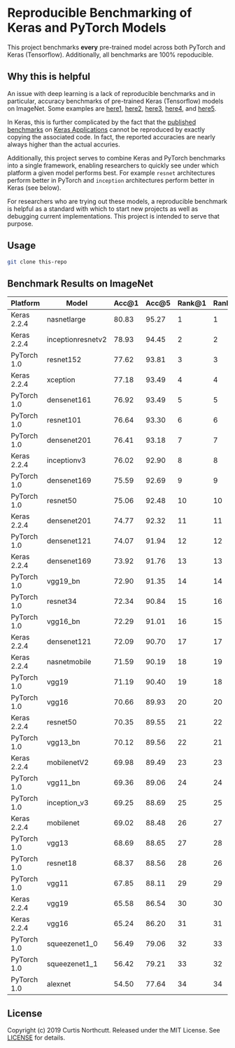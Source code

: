 # Reproducible Benchmarking of Keras and PyTorch Models

This project benchmarks **every** pre-trained model across both PyTorch and Keras (Tensorflow). Additionally, all benchmarks are 100% repoducible.

## Why this is helpful

An issue with deep learning is a lack of reproducible benchmarks and in particular, accuracy benchmarks of pre-trained Keras (Tensorflow) models on ImageNet. Some examples are [here1](https://github.com/keras-team/keras/issues/10040), [here2](https://github.com/keras-team/keras/issues/10979), [here3](http://blog.datumbox.com/the-batch-normalization-layer-of-keras-is-broken/), [here4](https://github.com/keras-team/keras/issues/8672), and [here5](https://github.com/keras-team/keras/issues/7848). 

In Keras, this is further complicated by the fact that the [published benchmarks](https://keras.io/applications/#documentation-for-individual-models) on [Keras Applications](https://keras.io/applications/) cannot be reproduced by exactly copying the associated code. In fact, the reported accuracies are nearly always higher than the actual accuries.

Additionally, this project serves to combine Keras and PyTorch benchmarks into a single framework, enabling researchers to quickly see under which platform a given model performs best. For example `resnet` architectures perform better in PyTorch and `inception` architectures perform better in Keras (see below).

For researchers who are trying out these models, a reproducible benchmark is helpful as a standard with which to start new projects as well as debugging current implementations. This project is intended to serve that purpose.

## Usage

```bash
git clone this-repo
```

## Benchmark Results on ImageNet

| Platform    | Model             | Acc@1 | Acc@5 | Rank@1 | Rank@5 |
|-------------|-------------------|-------|-------|--------|--------|
| Keras 2.2.4 | nasnetlarge       | 80.83 | 95.27 | 1      | 1      |
| Keras 2.2.4 | inceptionresnetv2 | 78.93 | 94.45 | 2      | 2      |
| PyTorch 1.0 | resnet152         | 77.62 | 93.81 | 3      | 3      |
| Keras 2.2.4 | xception          | 77.18 | 93.49 | 4      | 4      |
| PyTorch 1.0 | densenet161       | 76.92 | 93.49 | 5      | 5      |
| PyTorch 1.0 | resnet101         | 76.64 | 93.30 | 6      | 6      |
| PyTorch 1.0 | densenet201       | 76.41 | 93.18 | 7      | 7      |
| Keras 2.2.4 | inceptionv3       | 76.02 | 92.90 | 8      | 8      |
| PyTorch 1.0 | densenet169       | 75.59 | 92.69 | 9      | 9      |
| PyTorch 1.0 | resnet50          | 75.06 | 92.48 | 10     | 10     |
| Keras 2.2.4 | densenet201       | 74.77 | 92.32 | 11     | 11     |
| PyTorch 1.0 | densenet121       | 74.07 | 91.94 | 12     | 12     |
| Keras 2.2.4 | densenet169       | 73.92 | 91.76 | 13     | 13     |
| PyTorch 1.0 | vgg19_bn          | 72.90 | 91.35 | 14     | 14     |
| PyTorch 1.0 | resnet34          | 72.34 | 90.84 | 15     | 16     |
| PyTorch 1.0 | vgg16_bn          | 72.29 | 91.01 | 16     | 15     |
| Keras 2.2.4 | densenet121       | 72.09 | 90.70 | 17     | 17     |
| Keras 2.2.4 | nasnetmobile      | 71.59 | 90.19 | 18     | 19     |
| PyTorch 1.0 | vgg19             | 71.19 | 90.40 | 19     | 18     |
| PyTorch 1.0 | vgg16             | 70.66 | 89.93 | 20     | 20     |
| Keras 2.2.4 | resnet50          | 70.35 | 89.55 | 21     | 22     |
| PyTorch 1.0 | vgg13_bn          | 70.12 | 89.56 | 22     | 21     |
| Keras 2.2.4 | mobilenetV2       | 69.98 | 89.49 | 23     | 23     |
| PyTorch 1.0 | vgg11_bn          | 69.36 | 89.06 | 24     | 24     |
| PyTorch 1.0 | inception_v3      | 69.25 | 88.69 | 25     | 25     |
| Keras 2.2.4 | mobilenet         | 69.02 | 88.48 | 26     | 27     |
| PyTorch 1.0 | vgg13             | 68.69 | 88.65 | 27     | 28     |
| PyTorch 1.0 | resnet18          | 68.37 | 88.56 | 28     | 26     |
| PyTorch 1.0 | vgg11             | 67.85 | 88.11 | 29     | 29     |
| Keras 2.2.4 | vgg19             | 65.58 | 86.54 | 30     | 30     |
| Keras 2.2.4 | vgg16             | 65.24 | 86.20 | 31     | 31     |
| PyTorch 1.0 | squeezenet1_0     | 56.49 | 79.06 | 32     | 33     |
| PyTorch 1.0 | squeezenet1_1     | 56.42 | 79.21 | 33     | 32     |
| PyTorch 1.0 | alexnet           | 54.50 | 77.64 | 34     | 34     |

## License

Copyright (c) 2019 Curtis Northcutt. Released under the MIT License. See [LICENSE](https://github.com/cgnorthcutt/imagenet_benchmarking/blob/master/LICENSE) for details.
